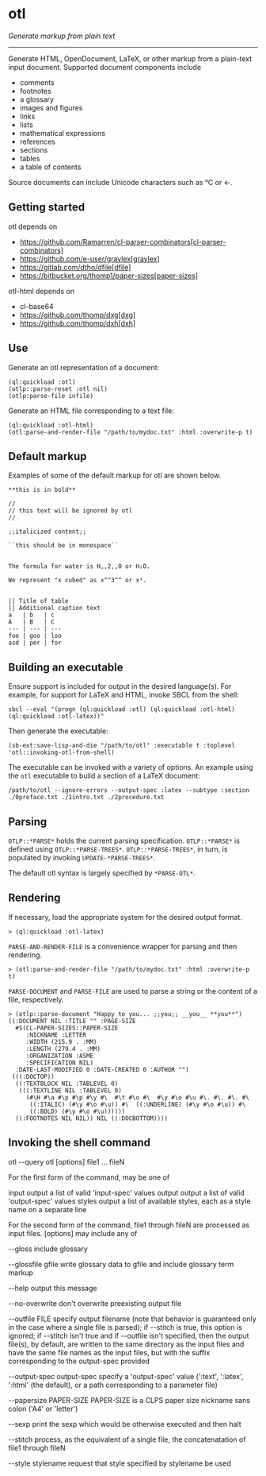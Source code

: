 # otl

*Generate markup from plain text*

---

Generate HTML, OpenDocument, LaTeX, or other markup from a plain-text input document. Supported document components include 

- comments
- footnotes
- a glossary
- images and figures 
- links
- lists
- mathematical expressions
- references
- sections
- tables
- a table of contents

Source documents can include Unicode characters such as ℃ or ←.


## Getting started

otl depends on

- https://github.com/Ramarren/cl-parser-combinators[cl-parser-combinators]
- https://github.com/e-user/graylex[graylex]
- https://gitlab.com/dtho/dfile[dfile]
- https://bitbucket.org/thomp1/paper-sizes[paper-sizes]

otl-html depends on

- cl-base64
- https://github.com/thomp/dxg[dxg]
- https://github.com/thomp/dxh[dxh]


## Use

Generate an otl representation of a document:
	 
    (ql:quickload :otl)
	(otlp::parse-reset :otl nil)
    (otlp:parse-file infile)


Generate an HTML file corresponding to a text file:

    (ql:quickload :otl-html)
    (otl:parse-and-render-file "/path/to/mydoc.txt" :html :overwrite-p t)


## Default markup

Examples of some of the default markup for otl are shown below.

	**this is in bold**

	//
	// this text will be ignored by otl
	//

	;;italicized content;;

	``this should be in monospace``


	The formula for water is H,,2,,O or H₂O.

	We represent "x cubed" as x^^3^^ or x³.


	|| Title of table
	|| Additional caption text
	a   | b   | c
	A   | B   | C
	--- | --- | ---
	foo | goo | loo
	asd | per | for



## Building an executable

Ensure support is included for output in the desired language(s). For example, for support for LaTeX and HTML, invoke SBCL from the shell:

    sbcl --eval "(progn (ql:quickload :otl) (ql:quickload :otl-html) (ql:quickload :otl-latex))"
	
Then generate the executable:

	(sb-ext:save-lisp-and-die "/path/to/otl" :executable t :toplevel 'otl::invoking-otl-from-shell)


The executable can be invoked with a variety of options. An example using the `otl` executable to build a section of a LaTeX document:

    /path/to/otl --ignore-errors --output-spec :latex --subtype :section ./0preface.txt ./1intro.txt ./2procedure.txt


## Parsing

`OTLP::*PARSE*` holds the current parsing specification. `OTLP::*PARSE*` is defined using `OTLP::*PARSE-TREES*`. `OTLP::*PARSE-TREES*`, in turn, is populated by invoking `UPDATE-*PARSE-TREES*`. 

The default otl syntax is largely specified by `*PARSE-OTL*`.


## Rendering

If necessary, load the appropriate system for the desired output format.

    > (ql:quickload :otl-latex)

`PARSE-AND-RENDER-FILE` is a convenience wrapper for parsing and then rendering.

    > (otl:parse-and-render-file "/path/to/mydoc.txt" :html :overwrite-p t)

`PARSE-DOCUMENT` and `PARSE-FILE` are used to parse a string or the content of a file, respectively.

	> (otlp::parse-document "Happy to you... ;;you;; __you__ **you**")
	((:DOCUMENT NIL :TITLE "" :PAGE-SIZE
	  #S(CL-PAPER-SIZES::PAPER-SIZE
		 :NICKNAME :LETTER
		 :WIDTH (215.9 . :MM)
		 :LENGTH (279.4 . :MM)
		 :ORGANIZATION :ASME
		 :SPECIFICATION NIL)
	  :DATE-LAST-MODIFIED 0 :DATE-CREATED 0 :AUTHOR "")
	 (((:DOCTOP))
	  ((:TEXTBLOCK NIL :TABLEVEL 0)
	   (((:TEXTLINE NIL :TABLEVEL 0)
		 (#\H #\a #\p #\p #\y #\  #\t #\o #\  #\y #\o #\u #\. #\. #\. #\
		  ((:ITALIC) (#\y #\o #\u)) #\  ((:UNDERLINE) (#\y #\o #\u)) #\
		  ((:BOLD) (#\y #\o #\u))))))
	  ((:FOOTNOTES NIL NIL)) NIL ((:DOCBOTTOM))))

## Invoking the shell command

otl --query <query text>
otl [options] file1 ... fileN


For the first form of the command, <query text> may be one of

input
        output a list of valid 'input-spec' values
output
        output a list of valid 'output-spec' values
styles
        output a list of available styles, each as a style name on a separate line


For the second form of the command, file1 through fileN are processed as input files. [options] may include any of

--gloss
        include glossary

--glossfile gfile
        write glossary data to gfile and include glossary term markup

--help
        output this message

--no-overwrite
        don't overwrite preexisting output file

--outfile FILE
        specify output filename (note that behavior is guaranteed only in the case where a single file is parsed); if --stitch is true, this option is ignored; if --stitch isn't true and if --outfile isn't specified, then the output file(s), by default, are written to the same directory as the input files and have the same file names as the input files, but with the suffix corresponding to the output-spec provided

--output-spec output-spec
        specify a 'output-spec' value (':text', ':latex', ':html' (the default), or a path corresponding to a parameter file)

--papersize PAPER-SIZE
        PAPER-SIZE is a CLPS paper size nickname sans colon ('A4' or 'letter')

--sexp
        print the sexp which would be otherwise executed and then halt

--stitch
        process, as the equivalent of a single file, the concatenatation of file1 through fileN

--style stylename
        request that style specified by stylename be used
